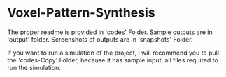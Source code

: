 # Voxel-Pattern-Synthesis
The proper readme is provided in 'codes' Folder.
Sample outputs are in 'output' folder.
Screenshots of outputs are in 'snapshots' Folder.

If you want to run a simulation of the project, i will recommend you to pull the 'codes-Copy' Folder, because it has sample input, all files required to run the simulation.
